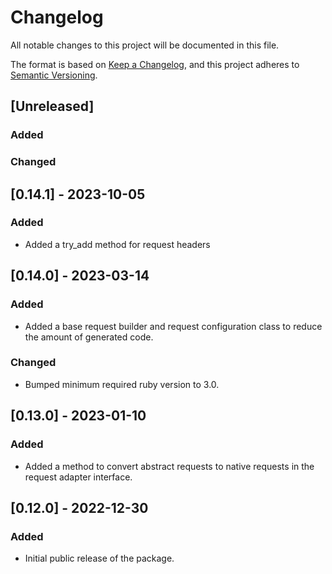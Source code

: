 # Changelog

All notable changes to this project will be documented in this file.

The format is based on [Keep a Changelog](https://keepachangelog.com/en/1.0.0/),
and this project adheres to [Semantic Versioning](https://semver.org/spec/v2.0.0.html).

## [Unreleased]

### Added

### Changed

## [0.14.1] - 2023-10-05

### Added

- Added a try_add method for request headers

## [0.14.0] - 2023-03-14

### Added

- Added a base request builder and request configuration class to reduce the amount of generated code.

### Changed

- Bumped minimum required ruby version to 3.0.

## [0.13.0] - 2023-01-10

### Added

- Added a method to convert abstract requests to native requests in the request adapter interface.

## [0.12.0] - 2022-12-30

### Added

- Initial public release of the package.
